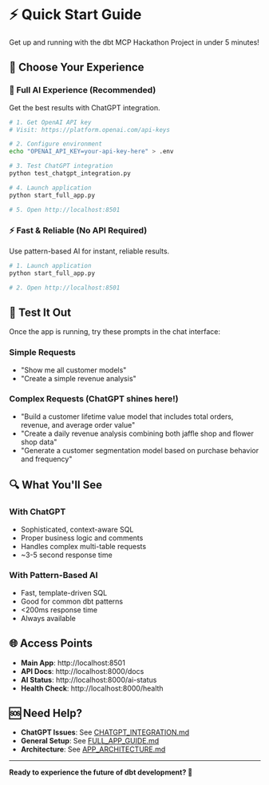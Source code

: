 # ⚡ Quick Start Guide

Get up and running with the dbt MCP Hackathon Project in under 5 minutes!

## 🎯 Choose Your Experience

### 🤖 Full AI Experience (Recommended)
Get the best results with ChatGPT integration.

```bash
# 1. Get OpenAI API key
# Visit: https://platform.openai.com/api-keys

# 2. Configure environment
echo "OPENAI_API_KEY=your-api-key-here" > .env

# 3. Test ChatGPT integration
python test_chatgpt_integration.py

# 4. Launch application
python start_full_app.py

# 5. Open http://localhost:8501
```

### ⚡ Fast & Reliable (No API Required)
Use pattern-based AI for instant, reliable results.

```bash
# 1. Launch application
python start_full_app.py

# 2. Open http://localhost:8501
```

## 🧪 Test It Out

Once the app is running, try these prompts in the chat interface:

### Simple Requests
- "Show me all customer models"
- "Create a simple revenue analysis"

### Complex Requests (ChatGPT shines here!)
- "Build a customer lifetime value model that includes total orders, revenue, and average order value"
- "Create a daily revenue analysis combining both jaffle shop and flower shop data"
- "Generate a customer segmentation model based on purchase behavior and frequency"

## 🔍 What You'll See

### With ChatGPT
- Sophisticated, context-aware SQL
- Proper business logic and comments
- Handles complex multi-table requests
- ~3-5 second response time

### With Pattern-Based AI
- Fast, template-driven SQL
- Good for common dbt patterns
- <200ms response time
- Always available

## 🌐 Access Points

- **Main App**: http://localhost:8501
- **API Docs**: http://localhost:8000/docs
- **AI Status**: http://localhost:8000/ai-status
- **Health Check**: http://localhost:8000/health

## 🆘 Need Help?

- **ChatGPT Issues**: See [CHATGPT_INTEGRATION.md](CHATGPT_INTEGRATION.md)
- **General Setup**: See [FULL_APP_GUIDE.md](FULL_APP_GUIDE.md)
- **Architecture**: See [APP_ARCHITECTURE.md](APP_ARCHITECTURE.md)

---

**Ready to experience the future of dbt development? 🚀**